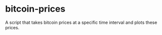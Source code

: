 # bitcoin-prices

A script that takes bitcoin prices at a specific time interval and plots these prices.
